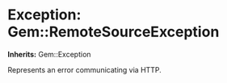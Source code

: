# Exception: Gem::RemoteSourceException
**Inherits:** Gem::Exception
    

Represents an error communicating via HTTP.



